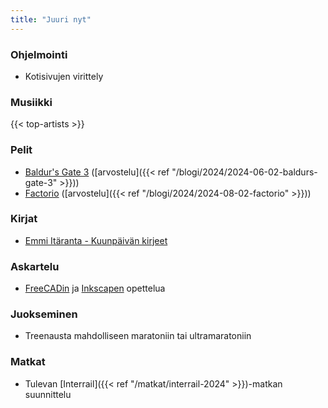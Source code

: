 ```yaml
---
title: "Juuri nyt"
---
```


### Ohjelmointi
- Kotisivujen virittely

### Musiikki
{{< top-artists >}}

### Pelit
- [Baldur's Gate 3](https://baldursgate3.game/) ([arvostelu]({{< ref "/blogi/2024/2024-06-02-baldurs-gate-3" >}}))
- [Factorio](https://factorio.com/) ([arvostelu]({{< ref "/blogi/2024/2024-08-02-factorio" >}}))

### Kirjat
- [Emmi Itäranta - Kuunpäivän kirjeet](https://finna.fi/Record/anders.1819084?sid=4731210688)

### Askartelu
- [FreeCADin](https://www.freecad.org/) ja [Inkscapen](https://inkscape.org/) opettelua

### Juokseminen
- Treenausta mahdolliseen maratoniin tai ultramaratoniin

### Matkat
- Tulevan [Interrail]({{< ref "/matkat/interrail-2024" >}})-matkan suunnittelu